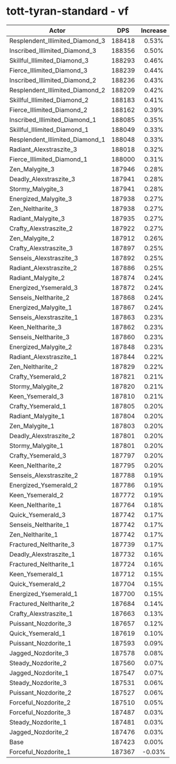 # tott-tyran-standard - vf
| Actor | DPS | Increase |
|---|:---:|:---:|
|Resplendent_Illimited_Diamond_3|188418|0.53%|
|Inscribed_Illimited_Diamond_3|188356|0.50%|
|Skillful_Illimited_Diamond_3|188293|0.46%|
|Fierce_Illimited_Diamond_3|188239|0.44%|
|Inscribed_Illimited_Diamond_2|188236|0.43%|
|Resplendent_Illimited_Diamond_2|188209|0.42%|
|Skillful_Illimited_Diamond_2|188183|0.41%|
|Fierce_Illimited_Diamond_2|188162|0.39%|
|Inscribed_Illimited_Diamond_1|188085|0.35%|
|Skillful_Illimited_Diamond_1|188049|0.33%|
|Resplendent_Illimited_Diamond_1|188048|0.33%|
|Radiant_Alexstraszite_3|188018|0.32%|
|Fierce_Illimited_Diamond_1|188000|0.31%|
|Zen_Malygite_3|187946|0.28%|
|Deadly_Alexstraszite_3|187941|0.28%|
|Stormy_Malygite_3|187941|0.28%|
|Energized_Malygite_3|187938|0.27%|
|Zen_Neltharite_3|187938|0.27%|
|Radiant_Malygite_3|187935|0.27%|
|Crafty_Alexstraszite_2|187922|0.27%|
|Zen_Malygite_2|187912|0.26%|
|Crafty_Alexstraszite_3|187897|0.25%|
|Senseis_Alexstraszite_3|187892|0.25%|
|Radiant_Alexstraszite_2|187886|0.25%|
|Radiant_Malygite_2|187874|0.24%|
|Energized_Ysemerald_3|187872|0.24%|
|Senseis_Neltharite_2|187868|0.24%|
|Energized_Malygite_1|187867|0.24%|
|Senseis_Alexstraszite_1|187863|0.23%|
|Keen_Neltharite_3|187862|0.23%|
|Senseis_Neltharite_3|187860|0.23%|
|Energized_Malygite_2|187848|0.23%|
|Radiant_Alexstraszite_1|187844|0.22%|
|Zen_Neltharite_2|187829|0.22%|
|Crafty_Ysemerald_2|187821|0.21%|
|Stormy_Malygite_2|187820|0.21%|
|Keen_Ysemerald_3|187810|0.21%|
|Crafty_Ysemerald_1|187805|0.20%|
|Radiant_Malygite_1|187804|0.20%|
|Zen_Malygite_1|187803|0.20%|
|Deadly_Alexstraszite_2|187801|0.20%|
|Stormy_Malygite_1|187801|0.20%|
|Crafty_Ysemerald_3|187797|0.20%|
|Keen_Neltharite_2|187795|0.20%|
|Senseis_Alexstraszite_2|187788|0.19%|
|Energized_Ysemerald_2|187786|0.19%|
|Keen_Ysemerald_2|187772|0.19%|
|Keen_Neltharite_1|187764|0.18%|
|Quick_Ysemerald_3|187742|0.17%|
|Senseis_Neltharite_1|187742|0.17%|
|Zen_Neltharite_1|187742|0.17%|
|Fractured_Neltharite_3|187739|0.17%|
|Deadly_Alexstraszite_1|187732|0.16%|
|Fractured_Neltharite_1|187724|0.16%|
|Keen_Ysemerald_1|187712|0.15%|
|Quick_Ysemerald_2|187704|0.15%|
|Energized_Ysemerald_1|187700|0.15%|
|Fractured_Neltharite_2|187684|0.14%|
|Crafty_Alexstraszite_1|187663|0.13%|
|Puissant_Nozdorite_3|187657|0.12%|
|Quick_Ysemerald_1|187619|0.10%|
|Puissant_Nozdorite_1|187593|0.09%|
|Jagged_Nozdorite_3|187578|0.08%|
|Steady_Nozdorite_2|187560|0.07%|
|Jagged_Nozdorite_1|187547|0.07%|
|Steady_Nozdorite_3|187531|0.06%|
|Puissant_Nozdorite_2|187527|0.06%|
|Forceful_Nozdorite_2|187510|0.05%|
|Forceful_Nozdorite_3|187487|0.03%|
|Steady_Nozdorite_1|187481|0.03%|
|Jagged_Nozdorite_2|187476|0.03%|
|Base|187423|0.00%|
|Forceful_Nozdorite_1|187367|-0.03%|

